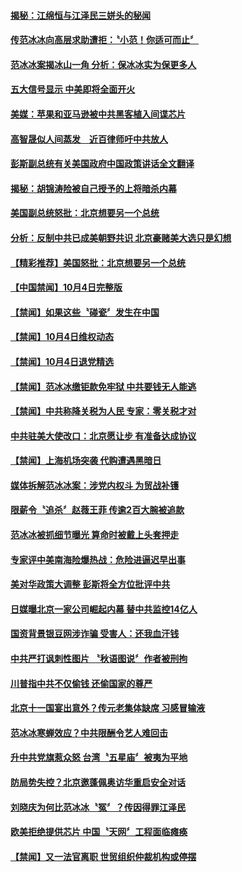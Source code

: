 #### [揭秘：江绵恒与江泽民三姘头的秘闻](../pages/news204/a1394176.md?t=10050932) 

#### [传范冰冰向高层求助遭拒：〝小范！你适可而止〞](../pages/news204/a1394179.md?t=10050932) 

#### [范冰冰案揭冰山一角 分析：保冰冰实为保更多人](../pages/news204/a1394174.md?t=10050932) 

#### [五大信号显示 中美即将全面开火](../pages/news204/a1394158.md?t=10050932) 

#### [美媒：苹果和亚马逊被中共黑客植入间谍芯片](../pages/news204/a1394165.md?t=10050932) 

#### [高智晟似人间蒸发　近百律师吁中共放人](../pages/news204/a1394163.md?t=10050932) 

#### [彭斯副总统有关美国政府中国政策讲话全文翻译](../pages/news204/a1394144.md?t=10050932) 

#### [揭秘：胡锦涛险被自己授予的上将暗杀内幕](../pages/news204/a1393608.md?t=10050932) 

#### [美国副总统怒批：北京想要另一个总统](../pages/news204/a1394027.md?t=10050932) 

#### [分析：反制中共已成美朝野共识 北京豪赌美大选只是幻想](../pages/news204/a1394071.md?t=10050932) 

#### [【精彩推荐】美国怒批：北京想要另一个总统](../pages/news204/a1393623.md?t=10050932) 

#### [【中国禁闻】10月4日完整版](../pages/news204/a1394130.md?t=10050932) 

#### [【禁闻】如果这些〝碰瓷〞发生在中国](../pages/news204/a1394122.md?t=10050932) 

#### [【禁闻】10月4日维权动态](../pages/news204/a1394121.md?t=10050932) 

#### [【禁闻】10月4日退党精选](../pages/news204/a1394120.md?t=10050932) 

#### [【禁闻】范冰冰缴钜款免牢狱 中共要钱无人能逃](../pages/news204/a1394091.md?t=10050932) 

#### [【禁闻】中共称降关税为人民 专家：零关税才对](../pages/news204/a1394107.md?t=10050932) 

#### [中共驻美大使改口：北京愿让步 有准备达成协议](../pages/news204/a1394058.md?t=10050932) 

#### [【禁闻】上海机场突袭 代购遭遇黑暗日](../pages/news204/a1394092.md?t=10050932) 

#### [媒体拆解范冰冰案：涉党内权斗 为贸战补镬](../pages/news204/a1394087.md?t=10050932) 

#### [限薪令〝追杀〞赵薇王菲 传逾2百大腕被追款](../pages/news204/a1394067.md?t=10050932) 

#### [范冰冰被抓细节曝光 算命时被戴上头套押走](../pages/news204/a1393988.md?t=10050932) 

#### [专家评中美南海险爆热战：危险进逼迟早出事](../pages/news204/a1393991.md?t=10050932) 

#### [美对华政策大调整 彭斯将全方位批评中共](../pages/news204/a1394052.md?t=10050932) 

#### [日媒曝北京一家公司崛起内幕 替中共监控14亿人](../pages/news204/a1394045.md?t=10050932) 

#### [国资背景银豆网涉诈骗 受害人：还我血汗钱](../pages/news204/a1394051.md?t=10050932) 

#### [中共严打讽刺性图片 〝秋语图说〞作者被刑拘](../pages/news204/a1394048.md?t=10050932) 

#### [川普指中共不仅偷钱 还偷国家的尊严](../pages/news204/a1394039.md?t=10050932) 

#### [北京十一国宴出意外？传元老集体缺席 习感冒输液](../pages/news204/a1393876.md?t=10050932) 

#### [范冰冰寒蝉效应？中共限酬令艺人难回击](../pages/news204/a1394038.md?t=10050932) 

#### [升中共党旗惹众怒  台湾〝五星庙〞被夷为平地](../pages/news204/a1394021.md?t=10050932) 

#### [防局势失控？北京邀蓬佩奥访华重启安全对话](../pages/news204/a1394018.md?t=10050932) 

#### [刘晓庆为何比范冰冰〝冤〞？传因得罪江泽民](../pages/news204/a1394017.md?t=10050932) 

#### [欧美拒绝提供芯片  中国〝天网〞工程面临瘫痪](../pages/news204/a1393856.md?t=10050932) 

#### [【禁闻】又一法官离职 世贸组织仲裁机构或停摆](../pages/news204/a1393959.md?t=10050932) 


